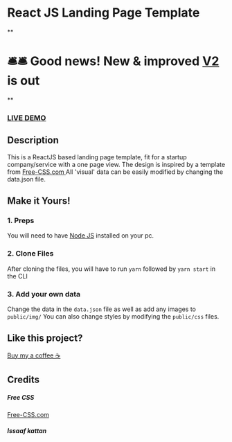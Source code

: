 # React JS Landing Page Template

\*\*

# 🛎️🛎️ Good news! New & improved [V2](https://github.com/issaafalkattan/react-landing-page-template-2021) is out

\*\*

### <a href="https://react-landing-page-template.herokuapp.com">LIVE DEMO</a>

## Description

This is a ReactJS based landing page template, fit for a startup company/service with a one page view. The design is inspired by a template from <a href="https://www.free-css.com/assets/files/free-css-templates/preview/page234/interact/">Free-CSS.com </a>
All 'visual' data can be easily modified by changing the data.json file.

## Make it Yours!

### 1. Preps

You will need to have <a href="https://nodejs.org/">Node JS</a> installed on your pc.

### 2. Clone Files

After cloning the files, you will have to run `yarn` followed by `yarn start` in the CLI

### 3. Add your own data

Change the data in the `data.json` file as well as add any images to `public/img/`
You can also change styles by modifying the `public/css` files.

## Like this project?

<a href="https://www.buymeacoffee.com/issaaf">Buy my a coffee ☕️</a>

## Credits

##### Free CSS

<a href="https://www.free-css.com/assets/files/free-css-templates/preview/page234/interact/">Free-CSS.com </a>

##### Issaaf kattan
